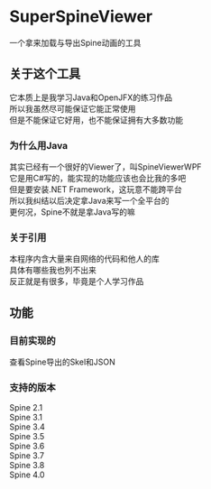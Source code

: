 # SuperSpineViewer
一个拿来加载与导出Spine动画的工具  

## 关于这个工具
它本质上是我学习Java和OpenJFX的练习作品  
所以我虽然尽可能保证它能正常使用  
但是不能保证它好用，也不能保证拥有大多数功能  

### 为什么用Java
其实已经有一个很好的Viewer了，叫SpineViewerWPF  
它是用C#写的，能实现的功能应该也会比我的多吧  
但是要安装.NET Framework，这玩意不能跨平台  
所以我纠结以后决定拿Java来写一个全平台的  
更何况，Spine不就是拿Java写的嘛  

### 关于引用
本程序内含大量来自网络的代码和他人的库  
具体有哪些我也列不出来  
反正就是有很多，毕竟是个人学习作品  

## 功能
### 目前实现的
查看Spine导出的Skel和JSON  

### 支持的版本
Spine 2.1  
Spine 3.1  
Spine 3.4  
Spine 3.5  
Spine 3.6  
Spine 3.7  
Spine 3.8    
Spine 4.0  
